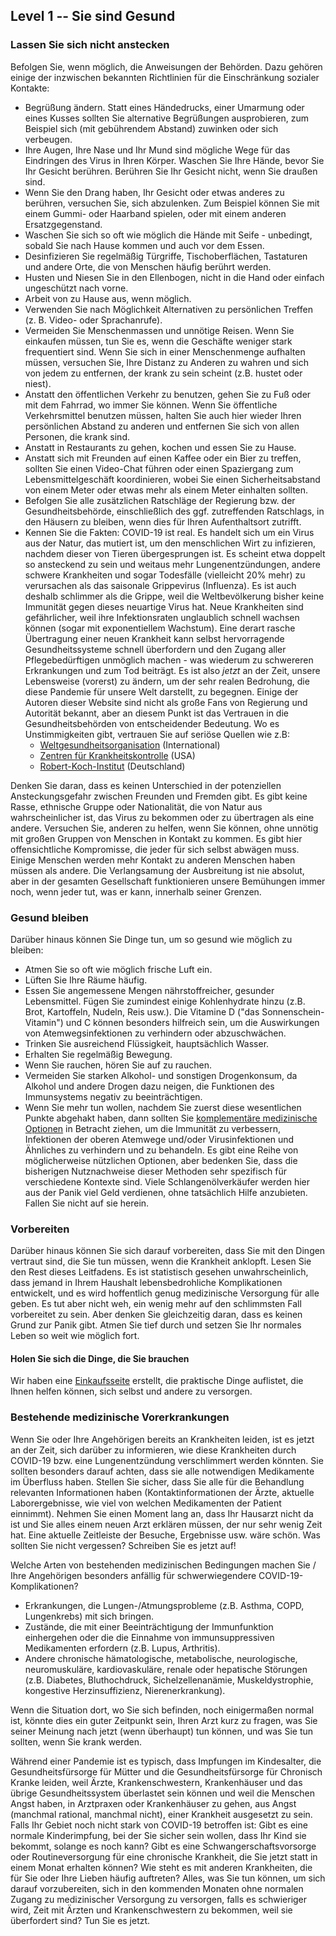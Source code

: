 ## Level 1 -- Sie sind Gesund

### Lassen Sie sich nicht anstecken

Befolgen Sie, wenn möglich, die Anweisungen der Behörden. Dazu gehören einige der inzwischen bekannten Richtlinien für die Einschränkung sozialer Kontakte:

* Begrüßung ändern. Statt eines Händedrucks, einer Umarmung oder eines Kusses sollten Sie alternative Begrüßungen ausprobieren, zum Beispiel sich (mit gebührendem Abstand) zuwinken oder sich verbeugen.
* Ihre Augen, Ihre Nase und Ihr Mund sind mögliche Wege für das Eindringen des Virus in Ihren Körper. Waschen Sie Ihre Hände, bevor Sie Ihr Gesicht berühren. Berühren Sie Ihr Gesicht nicht, wenn Sie draußen sind.
* Wenn Sie den Drang haben, Ihr Gesicht oder etwas anderes zu berühren, versuchen Sie, sich abzulenken. Zum Beispiel können Sie mit einem Gummi- oder Haarband spielen, oder mit einem anderen Ersatzgegenstand. 
* Waschen Sie sich so oft wie möglich die Hände mit Seife - unbedingt, sobald Sie nach Hause kommen und auch vor dem Essen. 
* Desinfizieren Sie regelmäßig Türgriffe, Tischoberflächen, Tastaturen und andere Orte, die von Menschen häufig berührt werden.
* Husten und Niesen Sie in den Ellenbogen, nicht in die Hand oder einfach ungeschützt nach vorne. 
* Arbeit von zu Hause aus, wenn möglich.
* Verwenden Sie nach Möglichkeit Alternativen zu persönlichen Treffen (z. B. Video- oder Sprachanrufe). 
* Vermeiden Sie Menschenmassen und unnötige Reisen. Wenn Sie einkaufen müssen, tun Sie es, wenn die Geschäfte weniger stark frequentiert sind. Wenn Sie sich in einer Menschenmenge aufhalten müssen, versuchen Sie, Ihre Distanz zu Anderen zu wahren und sich von jedem zu entfernen, der krank zu sein scheint (z.B. hustet oder niest). 
* Anstatt den öffentlichen Verkehr zu benutzen, gehen Sie zu Fuß oder mit dem Fahrrad, wo immer Sie können. Wenn Sie öffentliche Verkehrsmittel benutzen müssen, halten Sie auch hier wieder Ihren persönlichen Abstand zu anderen und entfernen Sie sich von allen Personen, die krank sind. 
* Anstatt in Restaurants zu gehen, kochen und essen Sie zu Hause. 
* Anstatt sich mit Freunden auf einen Kaffee oder ein Bier zu treffen, sollten Sie einen Video-Chat führen oder einen Spaziergang zum Lebensmittelgeschäft koordinieren, wobei Sie einen Sicherheitsabstand von einem Meter oder etwas mehr als einem Meter einhalten sollten. 
* Befolgen Sie alle zusätzlichen Ratschläge der Regierung bzw. der Gesundheitsbehörde, einschließlich des ggf. zutreffenden  Ratschlags, in den Häusern zu bleiben, wenn dies für Ihren Aufenthaltsort zutrifft.
* Kennen Sie die Fakten: COVID-19 ist real. Es handelt sich um ein Virus aus der Natur, das mutiert ist, um den menschlichen Wirt zu infizieren, nachdem dieser von Tieren übergesprungen ist. Es scheint etwa doppelt so ansteckend zu sein und weitaus mehr Lungenentzündungen, andere schwere Krankheiten und sogar Todesfälle (vielleicht 20% mehr) zu verursachen als das saisonale Grippevirus (Influenza). Es ist auch deshalb schlimmer als die Grippe, weil die Weltbevölkerung bisher keine Immunität gegen dieses neuartige Virus hat. Neue Krankheiten sind gefährlicher, weil ihre Infektionsraten unglaublich schnell wachsen können (sogar mit exponentiellem Wachstum). Eine derart rasche Übertragung einer neuen Krankheit kann selbst hervorragende Gesundheitssysteme schnell überfordern und den Zugang aller Pflegebedürftigen unmöglich machen - was wiederum zu schwereren Erkrankungen und zum Tod beiträgt. Es ist also *jetzt* an der Zeit, unsere Lebensweise (vorerst) zu ändern, um der sehr realen Bedrohung, die diese Pandemie für unsere Welt darstellt, zu begegnen. Einige der Autoren dieser Website sind nicht als große Fans von Regierung und Autorität bekannt, aber an diesem Punkt ist das Vertrauen in die Gesundheitsbehörden von entscheidender Bedeutung. Wo es Unstimmigkeiten gibt, vertrauen Sie auf seriöse Quellen wie z.B:
   * [Weltgesundheitsorganisation](https://www.who.int/emergencies/diseases/novel-coronavirus-2019) (International)
   * [Zentren für Krankheitskontrolle](https://www.cdc.gov/coronavirus/2019-ncov/index.html) (USA)
   * [Robert-Koch-Institut](https://www.rki.de/DE/Content/InfAZ/N/Neuartiges_Coronavirus/nCoV.html) (Deutschland)

Denken Sie daran, dass es keinen Unterschied in der potenziellen Ansteckungsgefahr zwischen Freunden und Fremden gibt. Es gibt keine Rasse, ethnische Gruppe oder Nationalität, die von Natur aus wahrscheinlicher ist, das Virus zu bekommen oder zu übertragen als eine andere. Versuchen Sie, anderen zu helfen, wenn Sie können, ohne unnötig mit großen Gruppen von Menschen in Kontakt zu kommen. Es gibt hier offensichtliche Kompromisse, die jeder für sich selbst abwägen muss. Einige Menschen werden mehr Kontakt zu anderen Menschen haben müssen als andere. Die Verlangsamung der Ausbreitung ist nie absolut, aber in der gesamten Gesellschaft funktionieren unsere Bemühungen immer noch, wenn jeder tut, was er kann, innerhalb seiner Grenzen.

### Gesund bleiben

Darüber hinaus können Sie Dinge tun, um so gesund wie möglich zu bleiben: 

* Atmen Sie so oft wie möglich frische Luft ein.
* Lüften Sie Ihre Räume häufig.
* Essen Sie angemessene Mengen nährstoffreicher, gesunder Lebensmittel. Fügen Sie zumindest einige Kohlenhydrate hinzu (z.B. Brot, Kartoffeln, Nudeln, Reis usw.). Die Vitamine D ("das Sonnenschein-Vitamin") und C können besonders hilfreich sein, um die Auswirkungen von Atemwegsinfektionen zu verhindern oder abzuschwächen. 
* Trinken Sie ausreichend Flüssigkeit, hauptsächlich Wasser.
* Erhalten Sie regelmäßig Bewegung.
* Wenn Sie rauchen, hören Sie auf zu rauchen.
* Vermeiden Sie starken Alkohol- und sonstigen Drogenkonsum, da Alkohol und andere Drogen dazu neigen, die Funktionen des Immunsystems negativ zu beeinträchtigen.
* Wenn Sie mehr tun wollen, nachdem Sie zuerst diese wesentlichen Punkte abgehakt haben, dann sollten Sie [komplementäre medizinische Optionen](/complementary) in Betracht ziehen, um die Immunität zu verbessern, Infektionen der oberen Atemwege und/oder Virusinfektionen und Ähnliches zu verhindern und zu behandeln. Es gibt eine Reihe von möglicherweise nützlichen Optionen, aber bedenken Sie, dass die bisherigen Nutznachweise dieser Methoden sehr spezifisch für verschiedene Kontexte sind. Viele Schlangenölverkäufer werden hier aus der Panik viel Geld verdienen, ohne tatsächlich Hilfe anzubieten. Fallen Sie nicht auf sie herein. 

### Vorbereiten

Darüber hinaus können Sie sich darauf vorbereiten, dass Sie mit den Dingen vertraut sind, die Sie tun müssen, wenn die Krankheit anklopft. Lesen Sie den Rest dieses Leitfadens. Es ist statistisch gesehen unwahrscheinlich, dass jemand in Ihrem Haushalt lebensbedrohliche Komplikationen entwickelt, und es wird hoffentlich genug medizinische Versorgung für alle geben. Es tut aber nicht weh, ein wenig mehr auf den schlimmsten Fall vorbereitet zu sein. Aber denken Sie gleichzeitig daran, dass es keinen Grund zur Panik gibt. Atmen Sie tief durch und setzen Sie Ihr normales Leben so weit wie möglich fort.

#### Holen Sie sich die Dinge, die Sie brauchen

Wir haben eine [Einkaufsseite](/shopping) erstellt, die praktische Dinge auflistet, die Ihnen helfen können, sich selbst und andere zu versorgen.

### Bestehende medizinische Vorerkrankungen

Wenn Sie oder Ihre Angehörigen bereits an Krankheiten leiden, ist es jetzt an der Zeit, sich darüber zu informieren, wie diese Krankheiten durch COVID-19 bzw. eine Lungenentzündung verschlimmert werden könnten. Sie sollten besonders darauf achten, dass sie alle notwendigen Medikamente im Überfluss haben. Stellen Sie sicher, dass Sie alle für die Behandlung relevanten Informationen haben (Kontaktinformationen der Ärzte, aktuelle Laborergebnisse, wie viel von welchen Medikamenten der Patient einnimmt). Nehmen Sie einen Moment lang an, dass Ihr Hausarzt nicht da ist und Sie alles einem neuen Arzt erklären müssen, der nur sehr wenig Zeit hat. Eine aktuelle Zeitleiste der Besuche, Ergebnisse usw. wäre schön. Was sollten Sie nicht vergessen? Schreiben Sie es jetzt auf!

Welche Arten von bestehenden medizinischen Bedingungen machen Sie / Ihre Angehörigen besonders anfällig für schwerwiegendere COVID-19-Komplikationen?
- Erkrankungen, die Lungen-/Atmungsprobleme (z.B. Asthma, COPD, Lungenkrebs) mit sich bringen.
- Zustände, die mit einer Beeinträchtigung der Immunfunktion einhergehen oder die die Einnahme von immunsuppressiven Medikamenten erfordern (z.B. Lupus, Arthritis).
- Andere chronische hämatologische, metabolische, neurologische, neuromuskuläre, kardiovaskuläre, renale oder hepatische Störungen (z.B. Diabetes, Bluthochdruck, Sichelzellenanämie, Muskeldystrophie, kongestive Herzinsuffizienz, Nierenerkrankung). 

Wenn die Situation dort, wo Sie sich befinden, noch einigermaßen normal ist, könnte dies ein guter Zeitpunkt sein, Ihren Arzt kurz zu fragen, was Sie seiner Meinung nach jetzt (wenn überhaupt) tun können, und was Sie tun sollten, wenn Sie krank werden.

Während einer Pandemie ist es typisch, dass Impfungen im Kindesalter, die Gesundheitsfürsorge für Mütter und die Gesundheitsfürsorge für Chronisch Kranke leiden, weil Ärzte, Krankenschwestern, Krankenhäuser und das übrige Gesundheitssystem überlastet sein können und weil die Menschen Angst haben, in Arztpraxen oder Krankenhäuser zu gehen, aus Angst (manchmal rational, manchmal nicht), einer Krankheit ausgesetzt zu sein. Falls Ihr Gebiet noch nicht stark von COVID-19 betroffen ist: Gibt es eine normale Kinderimpfung, bei der Sie sicher sein wollen, dass Ihr Kind sie bekommt, solange es noch kann? Gibt es eine Schwangerschaftsvorsorge oder Routineversorgung für eine chronische Krankheit, die Sie jetzt statt in einem Monat erhalten können? Wie steht es mit anderen Krankheiten, die für Sie oder Ihre Lieben häufig auftreten? Alles, was Sie tun können, um sich darauf vorzubereiten, sich in den kommenden Monaten ohne normalen Zugang zu medizinischer Versorgung zu versorgen, falls es schwieriger wird, Zeit mit Ärzten und Krankenschwestern zu bekommen, weil sie überfordert sind? Tun Sie es jetzt. 
